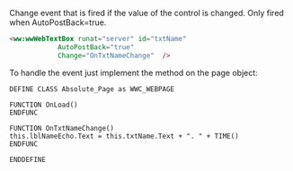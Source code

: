 ﻿Change event that is fired if the value of the control is changed. Only fired when AutoPostBack=true.

```html
<ww:wwWebTextBox runat="server" id="txtName"  
            AutoPostBack="true" 
            Change="OnTxtNameChange"  />
```

To handle the event just implement the method on the page object:

```foxpro
DEFINE CLASS Absolute_Page as WWC_WEBPAGE

FUNCTION OnLoad()
ENDFUNC

FUNCTION OnTxtNameChange()
this.lblNameEcho.Text = this.txtName.Text + ". " + TIME()
ENDFUNC

ENDDEFINE
```